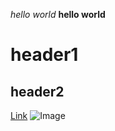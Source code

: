 *hello world*
**hello world**
# header1
## header2
[Link](https://www.google.com)
![Image](cute.jpg)
